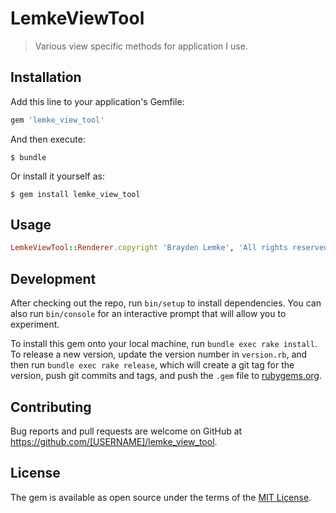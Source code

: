# LemkeViewTool

> Various view specific methods for application I use.

## Installation

Add this line to your application's Gemfile:

```ruby
gem 'lemke_view_tool'
```

And then execute:

    $ bundle

Or install it yourself as:

    $ gem install lemke_view_tool

## Usage

```ruby
LemkeViewTool::Renderer.copyright 'Brayden Lemke', 'All rights reserved'
```

## Development

After checking out the repo, run `bin/setup` to install dependencies. You can also run `bin/console` for an interactive prompt that will allow you to experiment.

To install this gem onto your local machine, run `bundle exec rake install`. To release a new version, update the version number in `version.rb`, and then run `bundle exec rake release`, which will create a git tag for the version, push git commits and tags, and push the `.gem` file to [rubygems.org](https://rubygems.org).

## Contributing

Bug reports and pull requests are welcome on GitHub at https://github.com/[USERNAME]/lemke_view_tool.


## License

The gem is available as open source under the terms of the [MIT License](http://opensource.org/licenses/MIT).

